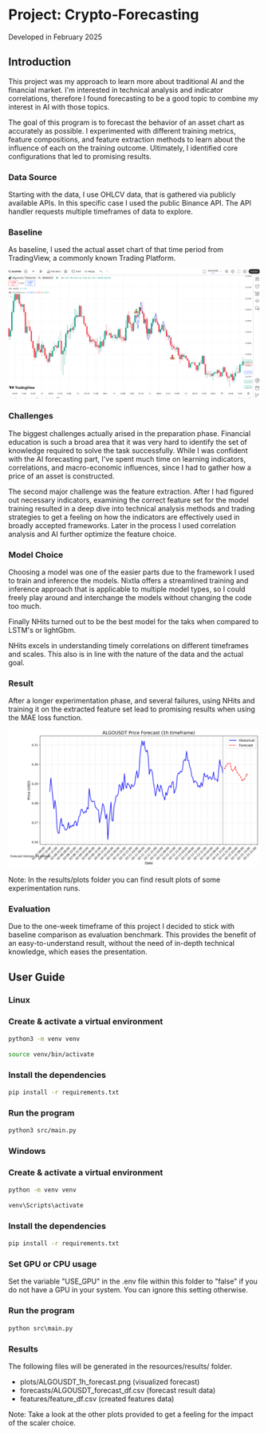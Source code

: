 # Project: Crypto-Forecasting
Developed in February 2025

## Introduction

This project was my approach to learn more about traditional AI and the financial market. I'm interested in technical analysis and indicator correlations, therefore I found forecasting to be a good topic to combine my interest in AI with those topics.

The goal of this program is to forecast the behavior of an asset chart as accurately as possible. I experimented with different training metrics, feature compositions, and feature extraction methods to learn about the influence of each on the training outcome.
Ultimately, I identified core configurations that led to promising results.

### Data Source

Starting with the data, I use OHLCV data, that is gathered via publicly available APIs. In this specific case I used the public Binance API. The API handler requests multiple timeframes of data to explore.

### Baseline

As baseline, I used the actual asset chart of that time period from TradingView, a commonly
known Trading Platform.

![Baseline](resources/readme/baseline.png)

### Challenges

The biggest challenges actually arised in the preparation phase. Financial education is such a broad
area that it was very hard to identify the set of knowledge required to solve the task successfully.
While I was confident with the AI forecasting part, I've spent much time on learning indicators, correlations,
and macro-economic influences, since I had to gather how a price of an asset is constructed.

The second major challenge was the feature extraction.
After I had figured out necessary indicators, examining the correct feature set for the model training
resulted in a deep dive into technical analysis methods and trading strategies to get a feeling on how 
the indicators are effectively used in broadly accepted frameworks.
Later in the process I used correlation analysis and AI further optimize the feature choice.

### Model Choice

Choosing a model was one of the easier parts due to the framework I used to train and inference the models.
Nixtla offers a streamlined training and inference approach that is applicable to multiple model types, 
so I could freely play around and interchange the models without changing the code too much.

Finally NHits turned out to be the best model for the taks when compared to LSTM's or lightGbm.

NHits excels in understanding timely correlations on different timeframes and scales. This also is in line with the nature of the data and the actual goal.


### Result

After a longer experimentation phase, and several failures, using NHits and training it on the extracted feature set lead to promising results when using the MAE loss function.

![Result](resources/readme/result.png)

Note: In the results/plots folder you can find result plots of some experimentation runs.

### Evaluation

Due to the one-week timeframe of this project I decided to stick with baseline comparison as evaluation benchmark. This provides the benefit of an easy-to-understand result, without the need of in-depth technical knowledge, which eases the presentation. 

## User Guide

### Linux

### Create & activate a virtual environment

```bash
python3 -m venv venv
```
```bash
source venv/bin/activate
```
### Install the dependencies

```bash
pip install -r requirements.txt
```
### Run the program

```bash
python3 src/main.py
```

### Windows

### Create & activate a virtual environment

```cmd
python -m venv venv
```
```cmd
venv\Scripts\activate
```
### Install the dependencies

```cmd
pip install -r requirements.txt
```

### Set GPU or CPU usage
Set the variable "USE_GPU" in the .env file within this folder to "false" if you do not have a GPU in your system. You can ignore this setting otherwise.

### Run the program

```cmd
python src\main.py
```

### Results

 The following files will be generated in the resources/results/ folder.

- plots/ALGOUSDT_1h_forecast.png (visualized forecast)
- forecasts/ALGOUSDT_forecast_df.csv (forecast result data)
- features/feature_df.csv (created features data)

Note:
Take a look at the other plots provided to get a feeling for the impact of the scaler choice.